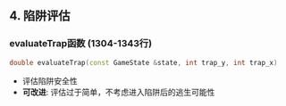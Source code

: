 ## 4. 陷阱评估

### evaluateTrap函数 (1304-1343行)

```cpp
double evaluateTrap(const GameState &state, int trap_y, int trap_x)
```

- 评估陷阱安全性
- **可改进**: 评估过于简单，不考虑进入陷阱后的逃生可能性
